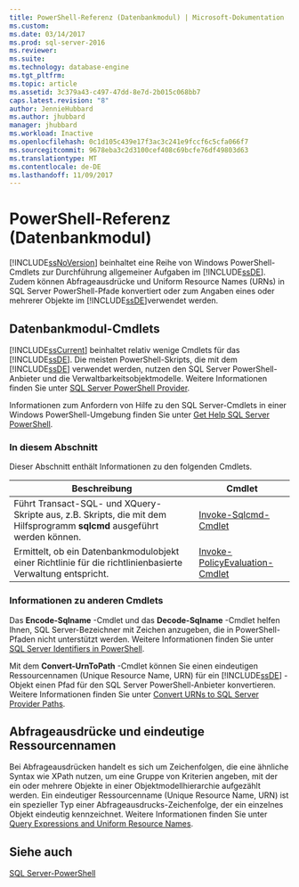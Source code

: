 ```yaml
---
title: PowerShell-Referenz (Datenbankmodul) | Microsoft-Dokumentation
ms.custom: 
ms.date: 03/14/2017
ms.prod: sql-server-2016
ms.reviewer: 
ms.suite: 
ms.technology: database-engine
ms.tgt_pltfrm: 
ms.topic: article
ms.assetid: 3c379a43-c497-47dd-8e7d-2b015c068bb7
caps.latest.revision: "8"
author: JennieHubbard
ms.author: jhubbard
manager: jhubbard
ms.workload: Inactive
ms.openlocfilehash: 0c1d105c439e17f3ac3c241e9fccf6c5cfa066f7
ms.sourcegitcommit: 9678eba3c2d3100cef408c69bcfe76df49803d63
ms.translationtype: MT
ms.contentlocale: de-DE
ms.lasthandoff: 11/09/2017
---
```

# <a name="database-engine-powershell-reference"></a>PowerShell-Referenz (Datenbankmodul)
  [!INCLUDE[ssNoVersion](../includes/ssnoversion-md.md)] beinhaltet eine Reihe von Windows PowerShell-Cmdlets zur Durchführung allgemeiner Aufgaben im [!INCLUDE[ssDE](../includes/ssde-md.md)]. Zudem können Abfrageausdrücke und Uniform Resource Names (URNs) in SQL Server PowerShell-Pfade konvertiert oder zum Angaben eines oder mehrerer Objekte im [!INCLUDE[ssDE](../includes/ssde-md.md)]verwendet werden.  
  
## <a name="database-engine-cmdlets"></a>Datenbankmodul-Cmdlets  
 [!INCLUDE[ssCurrent](../includes/sscurrent-md.md)] beinhaltet relativ wenige Cmdlets für das [!INCLUDE[ssDE](../includes/ssde-md.md)]. Die meisten PowerShell-Skripts, die mit dem [!INCLUDE[ssDE](../includes/ssde-md.md)] verwendet werden, nutzen den SQL Server PowerShell-Anbieter und die Verwaltbarkeitsobjektmodelle. Weitere Informationen finden Sie unter [SQL Server PowerShell Provider](../relational-databases/scripting/sql-server-powershell-provider.md).  
  
 Informationen zum Anfordern von Hilfe zu den SQL Server-Cmdlets in einer Windows PowerShell-Umgebung finden Sie unter [Get Help SQL Server PowerShell](../relational-databases/scripting/get-help-sql-server-powershell.md).  
  
### <a name="in-this-section"></a>In diesem Abschnitt  
 Dieser Abschnitt enthält Informationen zu den folgenden Cmdlets.  
  
|Beschreibung|Cmdlet|  
|-----------------|------------|  
|Führt Transact-SQL- und XQuery-Skripte aus, z.B. Skripts, die mit dem Hilfsprogramm **sqlcmd** ausgeführt werden können.|[Invoke-Sqlcmd-Cmdlet](../powershell/invoke-sqlcmd-cmdlet.md)|  
|Ermittelt, ob ein Datenbankmodulobjekt einer Richtlinie für die richtlinienbasierte Verwaltung entspricht.|[Invoke-PolicyEvaluation-Cmdlet](../powershell/invoke-policyevaluation-cmdlet.md)|  
  
### <a name="information-about-other-cmdlets"></a>Informationen zu anderen Cmdlets  
 Das **Encode-Sqlname** -Cmdlet und das **Decode-Sqlname** -Cmdlet helfen Ihnen, SQL Server-Bezeichner mit Zeichen anzugeben, die in PowerShell-Pfaden nicht unterstützt werden. Weitere Informationen finden Sie unter [SQL Server Identifiers in PowerShell](../relational-databases/scripting/sql-server-identifiers-in-powershell.md).  
  
 Mit dem **Convert-UrnToPath** -Cmdlet können Sie einen eindeutigen Ressourcennamen (Unique Resource Name, URN) für ein [!INCLUDE[ssDE](../includes/ssde-md.md)] -Objekt einen Pfad für den SQL Server PowerShell-Anbieter konvertieren. Weitere Informationen finden Sie unter [Convert URNs to SQL Server Provider Paths](../relational-databases/scripting/convert-urns-to-sql-server-provider-paths.md).  
  
## <a name="query-expressions-and-unique-resource-names"></a>Abfrageausdrücke und eindeutige Ressourcennamen  
 Bei Abfrageausdrücken handelt es sich um Zeichenfolgen, die eine ähnliche Syntax wie XPath nutzen, um eine Gruppe von Kriterien angeben, mit der ein oder mehrere Objekte in einer Objektmodellhierarchie aufgezählt werden. Ein eindeutiger Ressourcenname (Unique Resource Name, URN) ist ein spezieller Typ einer Abfrageausdrucks-Zeichenfolge, der ein einzelnes Objekt eindeutig kennzeichnet. Weitere Informationen finden Sie unter [Query Expressions and Uniform Resource Names](../powershell/query-expressions-and-uniform-resource-names.md).  
  
## <a name="see-also"></a>Siehe auch  
 [SQL Server-PowerShell](../relational-databases/scripting/sql-server-powershell.md)  
  
  
